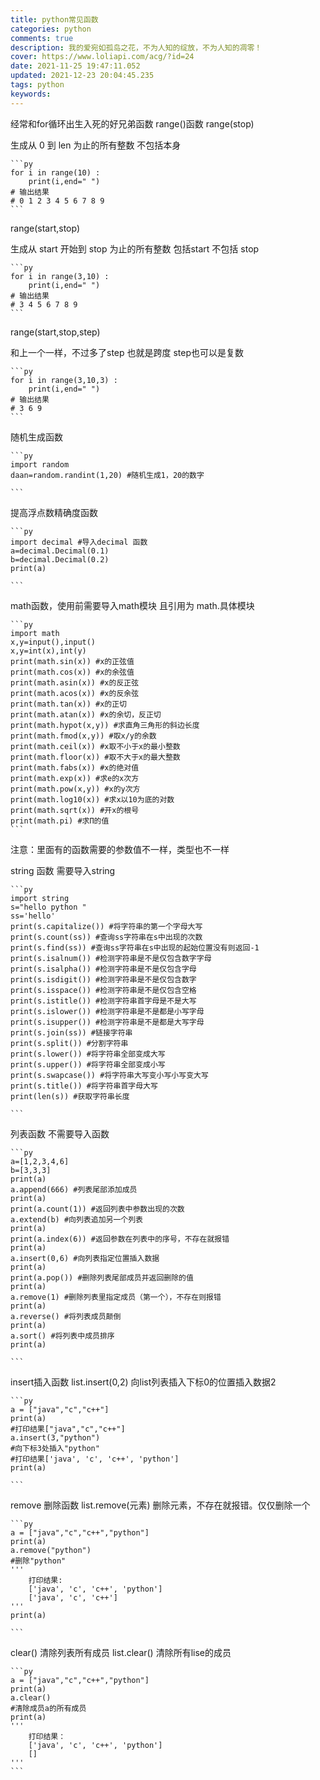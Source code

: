 ```yaml
---
title: python常见函数
categories: python
comments: true
description: 我的爱宛如孤岛之花，不为人知的绽放，不为人知的凋零！
cover: https://www.loliapi.com/acg/?id=24
date: 2021-11-25 19:47:11.052
updated: 2021-12-23 20:04:45.235
tags: python
keywords:
---
```



经常和for循环出生入死的好兄弟函数 range()函数
range(stop)

生成从 0 到 len 为止的所有整数 不包括本身

    ```py
    for i in range(10) :
        print(i,end=" ")
    # 输出结果 
    # 0 1 2 3 4 5 6 7 8 9 
    ```

range(start,stop)

生成从 start 开始到 stop 为止的所有整数 包括start 不包括 stop

    ```py
    for i in range(3,10) :
        print(i,end=" ")
    # 输出结果 
    # 3 4 5 6 7 8 9 
    ```

range(start,stop,step)

和上一个一样，不过多了step 也就是跨度 step也可以是复数

    ```py
    for i in range(3,10,3) :
        print(i,end=" ")
    # 输出结果 
    # 3 6 9 
    ```

随机生成函数

    ```py
    import random
    daan=random.randint(1,20) #随机生成1，20的数字

    ```

提高浮点数精确度函数

    ```py
    import decimal #导入decimal 函数
    a=decimal.Decimal(0.1)
    b=decimal.Decimal(0.2)
    print(a)

    ```

math函数，使用前需要导入math模块 且引用为 math.具体模块

    ```py
    import math
    x,y=input(),input()
    x,y=int(x),int(y)
    print(math.sin(x)) #x的正弦值
    print(math.cos(x)) #x的余弦值
    print(math.asin(x)) #x的反正弦
    print(math.acos(x)) #x的反余弦
    print(math.tan(x)) #x的正切
    print(math.atan(x)) #x的余切，反正切
    print(math.hypot(x,y)) #求直角三角形的斜边长度
    print(math.fmod(x,y)) #取x/y的余数
    print(math.ceil(x)) #x取不小于x的最小整数
    print(math.floor(x)) #取不大于x的最大整数
    print(math.fabs(x)) #x的绝对值
    print(math.exp(x)) #求e的x次方
    print(math.pow(x,y)) #x的y次方
    print(math.log10(x)) #求x以10为底的对数
    print(math.sqrt(x)) #开x的根号
    print(math.pi) #求Π的值
    ```
注意：里面有的函数需要的参数值不一样，类型也不一样

string 函数 需要导入string

    ```py
    import string
    s="hello python "
    ss='hello'
    print(s.capitalize()) #将字符串的第一个字母大写
    print(s.count(ss)) #查询ss字符串在s中出现的次数
    print(s.find(ss)) #查询ss字符串在s中出现的起始位置没有则返回-1
    print(s.isalnum()) #检测字符串是不是仅包含数字字母
    print(s.isalpha()) #检测字符串是不是仅包含字母
    print(s.isdigit()) #检测字符串是不是仅包含数字
    print(s.isspace()) #检测字符串是不是仅包含空格
    print(s.istitle()) #检测字符串首字母是不是大写
    print(s.islower()) #检测字符串是不是都是小写字母
    print(s.isupper()) #检测字符串是不是都是大写字母
    print(s.join(ss)) #链接字符串
    print(s.split()) #分割字符串
    print(s.lower()) #将字符串全部变成大写
    print(s.upper()) #将字符串全部变成小写
    print(s.swapcase()) #将字符串大写变小写小写变大写
    print(s.title()) #将字符串首字母大写
    print(len(s)) #获取字符串长度

    ```

列表函数 不需要导入函数

    ```py
    a=[1,2,3,4,6]
    b=[3,3,3]
    print(a)
    a.append(666) #列表尾部添加成员 
    print(a)
    print(a.count(1)) #返回列表中参数出现的次数
    a.extend(b) #向列表追加另一个列表
    print(a)
    print(a.index(6)) #返回参数在列表中的序号，不存在就报错 
    print(a)
    a.insert(0,6) #向列表指定位置插入数据 
    print(a)
    print(a.pop()) #删除列表尾部成员并返回删除的值
    print(a)
    a.remove(1) #删除列表里指定成员（第一个），不存在则报错
    print(a)
    a.reverse() #将列表成员颠倒
    print(a)
    a.sort() #将列表中成员排序
    print(a)

    ```

insert插入函数
list.insert(0,2) 向list列表插入下标0的位置插入数据2

    ```py
    a = ["java","c","c++"]
    print(a)
    #打印结果["java","c","c++"]
    a.insert(3,"python")
    #向下标3处插入"python"
    #打印结果['java', 'c', 'c++', 'python']
    print(a)

    ```

remove 删除函数
list.remove(元素) 删除元素，不存在就报错。仅仅删除一个

    ```py
    a = ["java","c","c++","python"]
    print(a)
    a.remove("python")
    #删除"python"
    ''' 
        打印结果:
        ['java', 'c', 'c++', 'python']
        ['java', 'c', 'c++']
    '''
    print(a)

    ```

clear() 清除列表所有成员
list.clear() 清除所有lise的成员

    ```py
    a = ["java","c","c++","python"]
    print(a)
    a.clear()
    #清除成员a的所有成员
    print(a)
    '''
        打印结果：
        ['java', 'c', 'c++', 'python']
        []
    '''
    ```

